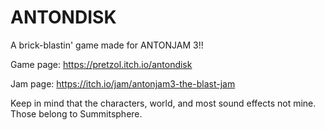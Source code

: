 # ANTONDISK
A brick-blastin' game made for ANTONJAM 3!!

Game page: https://pretzol.itch.io/antondisk

Jam page: https://itch.io/jam/antonjam3-the-blast-jam

Keep in mind that the characters, world, and most sound effects not mine. Those belong to Summitsphere.
